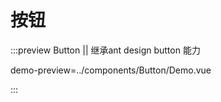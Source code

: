 # 按钮

:::preview Button || 继承ant design button 能力
 
demo-preview=../components/Button/Demo.vue
 
:::